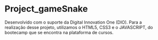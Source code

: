 # Project_gameSnake
<p>
  Desenvolvido com o suporte da Digital Innovation One (DIO). 
 Para a realização desse projeto, utilizamos o HTML5, CSS3 e o JAVASCRIPT, do bootecamp que se encontra na plataforma de cursos.
</p>
